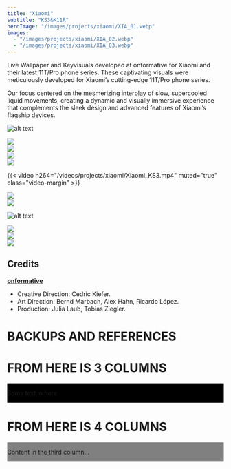 ```yaml
---
title: "Xiaomi"
subtitle: "KS3&K11R"
heroImage: "/images/projects/xiaomi/XIA_01.webp"
images:
  - "/images/projects/xiaomi/XIA_02.webp"
  - "/images/projects/xiaomi/XIA_03.webp"
---
```



<div id="contentContainer">
    <div id="content">
        <p>Live Wallpaper and Keyvisuals developed at onformative for Xiaomi and their latest 11T/Pro phone series. These captivating visuals were meticulously developed for Xiaomi’s cutting-edge 11T/Pro phone series.</p>
        <p>Our focus centered on the mesmerizing interplay of slow, supercooled liquid movements, creating a dynamic and visually immersive experience that complements the sleek design and advanced features of Xiaomi’s flagship devices.</p>
    </div>
</div>

![alt text](/images/projects/xiaomi/XIA_01.webp)

<div class="two-column-layout flex-layout">
    <div class="column left">
        <img src="/images/projects/xiaomi/XIA_02.webp">
    </div>
    <div class="column right">
    <div class="separator"></div>
    <img src="/images/projects/xiaomi/XIA_03.webp">
    </div>
</div>

<div class="two-column-layout flex-layout">
    <div class="column left">
        <img src="/images/projects/xiaomi/XIA_04.webp">
    </div>
    <div class="column right">
    <div class="separator"></div>
    <img src="/images/projects/xiaomi/XIA_05.webp">
    </div>
</div>


{{< video h264="/videos/projects/xiaomi/Xiaomi_KS3.mp4" muted="true" class="video-margin" >}}


<div class="two-column-layout flex-layout">
    <div class="column left">
        <img src="/images/projects/xiaomi/XIA_06.webp">
    </div>
    <div class="column right">
    <div class="separator"></div>
    <img src="/images/projects/xiaomi/XIA_07.webp">
    </div>
</div>

![alt text](/images/projects/xiaomi/XIA_08.webp)

<div class="two-column-layout flex-layout">
    <div class="column left">
        <div class="separator"></div>
        <img src="/images/projects/xiaomi/XIA_10.webp">
    </div>
    <div class="column right">
    <img src="/images/projects/xiaomi/XIA_09.webp">
    </div>
</div>

<div class="two-column-layout flex-layout">
    <div class="column left empty">
    </div>
    <div class="column right">
    <img src="/images/projects/xiaomi/XIA_12.webp">
    </div>
</div>




## Credits

[**onformative**](https://onformative.com/)

- Creative Direction: Cedric Kiefer.
- Art Direction: Bernd Marbach, Alex Hahn, Ricardo López.
- Production: Julia Laub, Tobias Ziegler.








# BACKUPS AND REFERENCES


# FROM HERE IS 3 COLUMNS

<div class="three-column-layout flex-layout">
    <div class="column left empty" style="background-color:red">
    </div>
    <div class="column center" style="background-color: black">
        <p>Some text in here</p>
    </div>
    <div class="column right empty" style="background-color: pink"></div>
</div>


# FROM HERE IS 4 COLUMNS

<div class="four-column-layout flex-layout">
    <div class="column left empty" style="background-color: white"></div>
    <div class="column center-left empty"  style="background-color: blue"></div>
    <div class="column center-right" style="background-color: gray">
        <p>Content in the third column...</p>
    </div>
    <div class="column right empty" style="background-color: yellow"></div>
</div>
